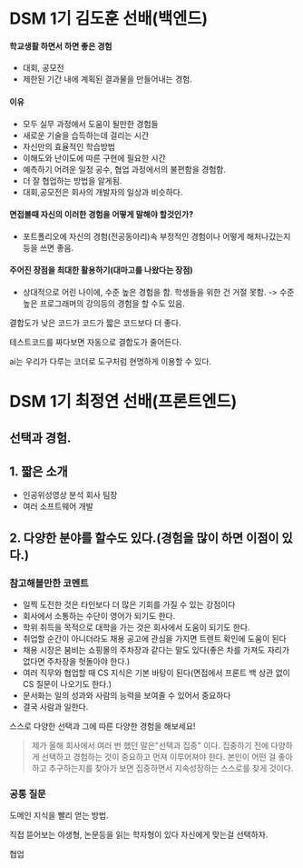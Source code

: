 


# DSM 1기 김도훈 선배(백엔드)

#### 학교생활 하면서 하면 좋은 경험
* 대회, 공모전
* 제한된 기간 내에 계획된 결과물을 만들어내는 경험.
#### 이유
* 모두 실무 과정에서 도움이 될만한 경험들
* 새로운 기술을 습득하는데 걸리는 시간
* 자신만의 효율적인 학습방법
* 이해도와 난이도에 따른 구현에 필요한 시간
* 예측하기 어려운 일정 공수, 협업 과정에서의 불편함을 경험함. 
* 더 잘 협업하는 방법을 알게됨.
* 대회,공모전은 회사의 개발자의 일상과 비슷하다.

#### 면접볼때 자신의 이러한 경험을 어떻게 말해야 할것인가?
* 포트폴리오에 자신의 경험(전공동아리)속 부정적인 경험이나 어떻게 해처나갔는지등을 
쓰면 좋음. 

#### 주어진 장점을 최대한 활용하기(대마고를 나왔다는 장점)
* 상대적으로 어린 나이에, 수준 높은 경험을 함.
학생들을 위한 건 거절 못함. -> 수준높은 프로그래머의 강의등의 경험을 할 수도 있음.

결합도가 낮은 코드가 코드가 짧은 코드보다 더 좋다.

테스트코드를 짜다보면 자동으로 결합도가 줄어든다.

ai는 우리가 다루는 코더로 도구처럼 현명하게 이용할 수 있다.

# DSM 1기 최정연 선배(프론트엔드)

## 선택과 경험.

## 1. 짧은 소개
* 인공위성영상 분석 회사 팀장
* 여러 소프트웨어 개발
## 2. 다양한 분야를 할수도 있다.(경험을 많이 하면 이점이 있다.)

### 참고해볼만한 코멘트
* 일찍 도전한 것은 타인보다 더 많은 기회를 가질 수 있는 강점이다
* 회사에서 소통하는 수단이 영어가 되기도 한다.
* 학위 취득을 목적으로 대학을 가는 것은 회사에서 도움이 되기도 한다.
* 취업할 순간이 아니더라도 채용 공고에 관심을 가지면 트렌트 확인에 도움이 된다
* 채용 시장은 붐비는 쇼핑몰의 주차장과 같다는 말도 있다(좋은 차를 가져도 자리가 없다면 주차장을 헛돌아야 한다.)
* 여러 직무와 협업할 때 CS 지식은 기본 바탕이 된다(면접에서 프론트 백 상관 없이 CS 질문이 나오기도 한다.)
* 문서화는 일의 성과와 사람의 능력을 보여줄 수 있어서 중요하다
* 결국 사람과 일한다.

스스로 다양한 선택과 그에 따른 다양한 경험을 해보세요!
>제가 올해 회사에서 여러 번 했던 말은"선택과 집중" 이다.
>집중하기 전에 다양하게 선택하고 경험하는 것이 중요하고 먼져 이루어져야 한다.
>본인이 어떤 걸 좋아하고 추구하는지를 찾아가 보면 집중하면서 지속성장하는 스스로를 찾게 것이다. 



### 공통 질문

도메인 지식을 빨리 얻는 방법.

직접 뜯어보는 야생형,
논문등을 읽는 학자형이 있다 자신에게 맞는걸 선택하자. 

협업